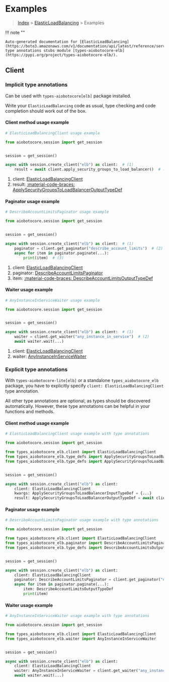 # Examples

> [Index](../README.md) > [ElasticLoadBalancing](./README.md) > Examples

!!! note ""

    Auto-generated documentation for [ElasticLoadBalancing](https://boto3.amazonaws.com/v1/documentation/api/latest/reference/services/elb.html#elasticloadbalancing)
    type annotations stubs module [types-aiobotocore-elb](https://pypi.org/project/types-aiobotocore-elb/).

## Client

### Implicit type annotations

Can be used with `types-aiobotocore[elb]` package installed.

Write your `ElasticLoadBalancing` code as usual,
type checking and code completion should work out of the box.



#### Client method usage example

```python
# ElasticLoadBalancingClient usage example

from aiobotocore.session import get_session


session = get_session()

async with session.create_client("elb") as client:  # (1)
    result = await client.apply_security_groups_to_load_balancer()  # (2)
```

1. client: [ElasticLoadBalancingClient](./client.md)
2. result: [:material-code-braces: ApplySecurityGroupsToLoadBalancerOutputTypeDef](./type_defs.md#applysecuritygroupstoloadbalanceroutputtypedef)



#### Paginator usage example

```python
# DescribeAccountLimitsPaginator usage example

from aiobotocore.session import get_session


session = get_session()

async with session.create_client("elb") as client:  # (1)
    paginator = client.get_paginator("describe_account_limits")  # (2)
    async for item in paginator.paginate(...):
        print(item)  # (3)
```

1. client: [ElasticLoadBalancingClient](./client.md)
2. paginator: [DescribeAccountLimitsPaginator](./paginators.md#describeaccountlimitspaginator)
3. item: [:material-code-braces: DescribeAccountLimitsOutputTypeDef](./type_defs.md#describeaccountlimitsoutputtypedef)



#### Waiter usage example

```python
# AnyInstanceInServiceWaiter usage example

from aiobotocore.session import get_session


session = get_session()

async with session.create_client("elb") as client:  # (1)
    waiter = client.get_waiter("any_instance_in_service")  # (2)
    await waiter.wait(...)
```

1. client: [ElasticLoadBalancingClient](./client.md)
2. waiter: [AnyInstanceInServiceWaiter](./waiters.md#anyinstanceinservicewaiter)


### Explicit type annotations

With `types-aiobotocore-lite[elb]`
or a standalone `types_aiobotocore_elb` package, you have to explicitly specify
`client: ElasticLoadBalancingClient` type annotation.

All other type annotations are optional, as types should be discovered automatically.
However, these type annotations can be helpful in your functions and methods.


#### Client method usage example

```python
# ElasticLoadBalancingClient usage example with type annotations

from aiobotocore.session import get_session

from types_aiobotocore_elb.client import ElasticLoadBalancingClient
from types_aiobotocore_elb.type_defs import ApplySecurityGroupsToLoadBalancerOutputTypeDef
from types_aiobotocore_elb.type_defs import ApplySecurityGroupsToLoadBalancerInputTypeDef


session = get_session()

async with session.create_client("elb") as client:
    client: ElasticLoadBalancingClient
    kwargs: ApplySecurityGroupsToLoadBalancerInputTypeDef = {...}
    result: ApplySecurityGroupsToLoadBalancerOutputTypeDef = await client.apply_security_groups_to_load_balancer(**kwargs)
```



#### Paginator usage example

```python
# DescribeAccountLimitsPaginator usage example with type annotations

from aiobotocore.session import get_session

from types_aiobotocore_elb.client import ElasticLoadBalancingClient
from types_aiobotocore_elb.paginator import DescribeAccountLimitsPaginator
from types_aiobotocore_elb.type_defs import DescribeAccountLimitsOutputTypeDef


session = get_session()

async with session.create_client("elb") as client:
    client: ElasticLoadBalancingClient
    paginator: DescribeAccountLimitsPaginator = client.get_paginator("describe_account_limits")
    async for item in paginator.paginate(...):
        item: DescribeAccountLimitsOutputTypeDef
        print(item)
```



#### Waiter usage example

```python
# AnyInstanceInServiceWaiter usage example with type annotations

from aiobotocore.session import get_session

from types_aiobotocore_elb.client import ElasticLoadBalancingClient
from types_aiobotocore_elb.waiter import AnyInstanceInServiceWaiter


session = get_session()

async with session.create_client("elb") as client:
    client: ElasticLoadBalancingClient
    waiter: AnyInstanceInServiceWaiter = client.get_waiter("any_instance_in_service")
    await waiter.wait(...)
```
